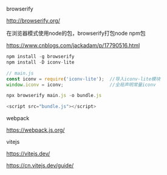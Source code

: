 browserify

http://browserify.org/

在浏览器模式使用node的包，browserify打包node npm包

https://www.cnblogs.com/jackadam/p/17790516.html

```javascript
npm install -g browserify
npm install -D iconv-lite

// main.js
const iconv = require('iconv-lite');  //导入iconv-lite模块
window.iconv = iconv;                 //全局声明常量iconv

npx browserify main.js -o bundle.js

<script src="bundle.js"></script>
```







webpack

https://webpack.js.org/



vitejs

https://vitejs.dev/

https://cn.vitejs.dev/guide/